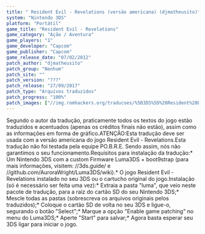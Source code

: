 ```yaml
---
title: " Resident Evil - Revelations (versão americana) (djmatheusito)"
system: "Nintendo 3DS"
platform: "Portátil"
game_title: "Resident Evil - Revelations"
game_category: "Ação / Aventura"
game_players: "1"
game_developer: "Capcom"
game_publisher: "Capcom"
game_release_date: "07/02/2012"
patch_author: "djmatheusito"
patch_group: "Nenhum"
patch_site: ""
patch_version: "???"
patch_release: "27/09/2017"
patch_type: "Arquivos traduzidos"
patch_progress: "100%"
patch_images: ["//img.romhackers.org/traducoes/%5B3DS%5D%20Resident%20Evil%20-%20Revelations%20-%20djmatheusito%20-%201.jpg","//img.romhackers.org/traducoes/%5B3DS%5D%20Resident%20Evil%20-%20Revelations%20-%20djmatheusito%20-%202.jpg","//img.romhackers.org/traducoes/%5B3DS%5D%20Resident%20Evil%20-%20Revelations%20-%20djmatheusito%20-%203.jpg"]
---
```

Segundo o autor da tradução, praticamente todos os textos do jogo estão traduzidos e acentuados (apenas os créditos finais não estão), assim como as informações em forma de gráfico.ATENÇÃO:Esta tradução deve ser usada com a versão americana do jogo Resident Evil - Revelations.Esta tradução não foi testada pela equipe PO.B.R.E. Sendo assim, nós não garantimos o seu funcionamento.Requisitos para instalação da tradução:* Um Nintendo 3DS com a custom Firmware Luma3DS + boot9strap (para mais informações, visitem: //3ds.guide/ e //github.com/AuroraWright/Luma3DS/wiki).* O jogo Resident Evil - Revelations instalado no seu 3DS ou o cartucho original do jogo.Instalação (só é necessário ser feita uma vez):* Extraia a pasta "luma", que veio neste pacote de tradução, para a raiz do cartão SD do seu Nintendo 3DS;* Mescle todas as pastas (sobrescreva os arquivos originais pelos traduzidos);* Coloque o cartão SD de volta no seu 3DS e ligue-o, segurando o botão "Select";* Marque a opção "Enable game patching" no menu do Luma3DS;* Aperte "Start" para salvar;* Agora basta esperar seu 3DS ligar para iniciar o jogo.